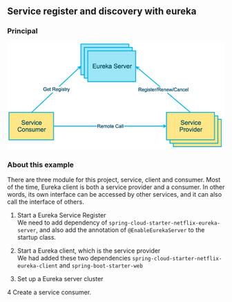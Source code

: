 ## Service register and discovery with eureka

### Principal

![img.png](img.png)

### About this example

There are three module for this project, service, client and consumer. Most of the time, Eureka client is both a service
provider and a consumer. In other words, its own interface can be accessed by other services, and it can also call the
interface of others.

1. Start a Eureka Service Register     
   We need to add dependency of `spring-cloud-starter-netflix-eureka-server`, and also add the annotation
   of `@EnableEurekaServer` to the startup class.

2. Start a Eureka client, which is the service provider    
   We had added these two dependencies `spring-cloud-starter-netflix-eureka-client` and `spring-boot-starter-web`

4. Set up a Eureka server cluster

4 Create a service consumer.